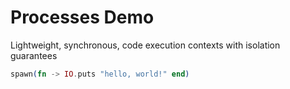 # Processes Demo

Lightweight, synchronous, code execution contexts with isolation guarantees

```elixir
spawn(fn -> IO.puts "hello, world!" end)
```
